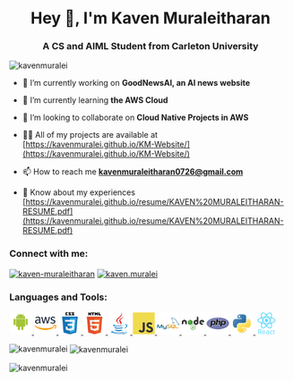 <h1 align="center">Hey 👋, I'm Kaven Muraleitharan</h1>
<h3 align="center">A CS and AIML Student from Carleton University</h3>

<p align="left"> <img src="https://komarev.com/ghpvc/?username=kavenmuralei&label=Profile%20views&color=0e75b6&style=flat" alt="kavenmuralei" /> </p>

- 🔭 I’m currently working on **GoodNewsAI, an AI news website**

- 🌱 I’m currently learning **the AWS Cloud**

- 👯 I’m looking to collaborate on **Cloud Native Projects in AWS**

- 👨‍💻 All of my projects are available at [https://kavenmuralei.github.io/KM-Website/](https://kavenmuralei.github.io/KM-Website/)

- 📫 How to reach me **kavenmuraleitharan0726@gmail.com**

- 📄 Know about my experiences [https://kavenmuralei.github.io/resume/KAVEN%20MURALEITHARAN-RESUME.pdf](https://kavenmuralei.github.io/resume/KAVEN%20MURALEITHARAN-RESUME.pdf)

<h3 align="left">Connect with me:</h3>
<p align="left">
<a href="https://linkedin.com/in/kavenmuraleitharan" target="blank"><img align="center" src="https://raw.githubusercontent.com/rahuldkjain/github-profile-readme-generator/master/src/images/icons/Social/linked-in-alt.svg" alt="kaven-muraleitharan" height="30" width="40" /></a>
<a href="https://instagram.com/kaven.muralei" target="blank"><img align="center" src="https://raw.githubusercontent.com/rahuldkjain/github-profile-readme-generator/master/src/images/icons/Social/instagram.svg" alt="kaven.muralei" height="30" width="40" /></a>
</p>

<h3 align="left">Languages and Tools:</h3>
<p align="left"> <a href="https://developer.android.com" target="_blank" rel="noreferrer"> <img src="https://raw.githubusercontent.com/devicons/devicon/master/icons/android/android-original-wordmark.svg" alt="android" width="40" height="40"/> </a> <a href="https://aws.amazon.com" target="_blank" rel="noreferrer"> <img src="https://raw.githubusercontent.com/devicons/devicon/master/icons/amazonwebservices/amazonwebservices-original-wordmark.svg" alt="aws" width="40" height="40"/> </a> <a href="https://www.w3schools.com/css/" target="_blank" rel="noreferrer"> <img src="https://raw.githubusercontent.com/devicons/devicon/master/icons/css3/css3-original-wordmark.svg" alt="css3" width="40" height="40"/> </a> <a href="https://www.w3.org/html/" target="_blank" rel="noreferrer"> <img src="https://raw.githubusercontent.com/devicons/devicon/master/icons/html5/html5-original-wordmark.svg" alt="html5" width="40" height="40"/> </a> <a href="https://www.java.com" target="_blank" rel="noreferrer"> <img src="https://raw.githubusercontent.com/devicons/devicon/master/icons/java/java-original.svg" alt="java" width="40" height="40"/> </a> <a href="https://developer.mozilla.org/en-US/docs/Web/JavaScript" target="_blank" rel="noreferrer"> <img src="https://raw.githubusercontent.com/devicons/devicon/master/icons/javascript/javascript-original.svg" alt="javascript" width="40" height="40"/> </a> <a href="https://www.mysql.com/" target="_blank" rel="noreferrer"> <img src="https://raw.githubusercontent.com/devicons/devicon/master/icons/mysql/mysql-original-wordmark.svg" alt="mysql" width="40" height="40"/> </a> <a href="https://nodejs.org" target="_blank" rel="noreferrer"> <img src="https://raw.githubusercontent.com/devicons/devicon/master/icons/nodejs/nodejs-original-wordmark.svg" alt="nodejs" width="40" height="40"/> </a> <a href="https://www.php.net" target="_blank" rel="noreferrer"> <img src="https://raw.githubusercontent.com/devicons/devicon/master/icons/php/php-original.svg" alt="php" width="40" height="40"/> </a> <a href="https://www.python.org" target="_blank" rel="noreferrer"> <img src="https://raw.githubusercontent.com/devicons/devicon/master/icons/python/python-original.svg" alt="python" width="40" height="40"/> </a> <a href="https://reactjs.org/" target="_blank" rel="noreferrer"> <img src="https://raw.githubusercontent.com/devicons/devicon/master/icons/react/react-original-wordmark.svg" alt="react" width="40" height="40"/> </a> </p>

<p><img align="left" src="https://github-readme-stats.vercel.app/api/top-langs?username=kavenmuralei&show_icons=true&locale=en&layout=compact" alt="kavenmuralei" /></p>

<p>&nbsp;<img align="center" src="https://github-readme-stats.vercel.app/api?username=kavenmuralei&show_icons=true&locale=en" alt="kavenmuralei" /></p>

<p><img align="center" src="https://github-readme-streak-stats.herokuapp.com/?user=kavenmuralei&" alt="kavenmuralei" /></p>
